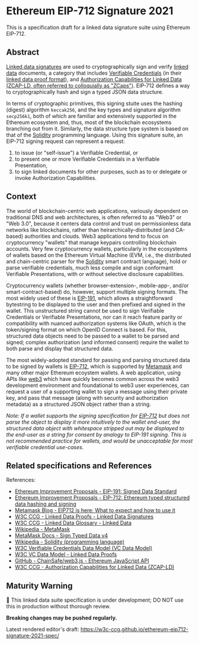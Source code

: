 # Ethereum EIP-712 Signature 2021

This is a specification draft for a linked data signature suite using Ethereum EIP-712.

## Abstract

[Linked data signatures][ld-sigs] are used to cryptographically sign and verify
[linked data][] documents, a category that includes [Verifiable
Credentials][vc-data-model] (in their [linked data proof format][vc-ldp]), and
[Authorization Capabilities for Linked Data (ZCAP-LD, often referred to
colloquially as "ZCaps")][zcap-ld]. EIP-712 defines a way to cryptographically
hash and sign a typed JSON data structure.

In terms of cryptographic primitives, this signing stuite uses the hashing
(digest) algorithm `keccak256`, and the key types and signature algorithm
`secp256k1`, both of which are familiar and extensively supported in the
Ethereum ecosystem and, thus, most of the blockchain ecosystems branching out
from it. Similarly, the data structure type system is based on that of the
[Solidity][] programming language. Using this signature suite, an EIP-712
signing request can represent a request:
1. to issue (or "self-issue") a Verifiable Credential, or 
2. to present one or more Verifiable Credentials in a Verifiable Presentation,
3. to sign linked documents for other purposes, such as to or delegate or
   invoke Authorization Capabilities.

## Context

The world of blockchain-centric web applications, variously dependent on
traditional DNS and web architectures, is often referred to as "Web3" or "Web
3.0", because it centers data control and trust on permissionless data networks
like blockchains, rather than heirarchically-distributed (and CA-based)
authorities and clouds. Web3 applications tend to focus on cryptocurrency
"wallets" that manage keypairs controlling blockchain accounts. Very few
cryptocurrency wallets, particularly in the ecosystems of wallets based on the
Ethereum Virtual Machine (EVM, i.e., the distributed and chain-centric parser
for the [Solidity][] smart contract language), hold or parse verifiable
credentials, much less compile and sign conformant Verifiable Presentations,
with or without selective disclosure capabilities.

Cryptocurrency wallets (whether browser-extension-, mobile-app-, and/or
smart-contract-based) do, however, support multiple signing formats. The most
widely used of these is [EIP-191][], which allows a straightforward bytestring
to be displayed to the user and then prefixed and signed in the wallet. This
unstructured string cannot be used to sign Verifiable Credentials or Verifiable
Presentations, nor can it reach feature parity or compatibility with nuanced
authorization systems like OAuth, which is the token/signing format on which
OpenID Connect is based. For this, structured data objects need to be passed to
a wallet to be parsed and signed; complex authorization (and informed consent)
require the wallet to both parse and display that structured data.

The most widely-adopted standard for passing and parsing structured data to be
signed by wallets is [EIP-712][], which is supported by [Metamask][] and many
other major Ethereum ecoystem wallets. A web application, using APIs like
[web3][] which have quickly becomes common across the web3 development
environment and foundational to web3 user experiences, can request a user of a
supporting wallet to sign a message using their private key, and pass that
message (along with security and authorization metadata) as a structured JSON
object rather than a string. 

*Note: If a wallet supports the signing specification for [EIP-712][] but does
not parse the object to display it more intuitively to the wallet end-user, the
structured data object with whitespace stripped out may be displayed to the
end-user as a string for consent by analogy to EIP-191 signing. This is not
recommended practice for wallets, and would be unacceptable for most verifiable
credential use-cases.*

## Related specifications and References



References:
- [Ethereum Improvement Proposals - EIP-191: Signed Data Standard][EIP-191]
- [Ethereum Improvement Proposals - EIP-712: Ethereum typed structured data hashing and signing][EIP-712]
- [Metamask Blog - EIP712 is here: What to expect and how to use it][eip712-article]
- [W3C CCG - Linked Data Proofs - Linked Data Signatures][ld-sigs]
- [W3C CCG - Linked Data Glossary - Linked Data][linked data]
- [Wikipedia - MetaMask][Metamask]
- [MetaMask Docs -  Sign Typed Data v4][metamask-signing]
- [Wikipedia - Solidity (programming language)][Solidity]
- [W3C Verifiable Credentials Data Model (VC Data Model)][vc-data-model]
- [W3C VC Data Model - Linked Data Proofs][vc-ldp]
- [GitHub - ChainSafe/web3.js - Ethereum JavaScript API][web3]
- [W3C CCG - Authorization Capabilities for Linked Data (ZCAP-LD)][zcap-ld]

[EIP-191]: https://eips.ethereum.org/EIPS/eip-191
[EIP-712]: https://eips.ethereum.org/EIPS/eip-712
[Metamask]: https://en.wikipedia.org/wiki/MetaMask
[Solidity]: https://en.wikipedia.org/wiki/Solidity
[eip712-article]: https://medium.com/metamask/eip712-is-coming-what-to-expect-and-how-to-use-it-bb92fd1a7a26
[ld-sigs]: https://w3c-ccg.github.io/ld-proofs/#linked-data-signatures
[linked data]: https://www.w3.org/TR/ld-glossary/#linked-data
[metamask-signing]: https://docs.metamask.io/guide/signing-data.html#sign-typed-data-v4
[vc-data-model]: https://www.w3.org/TR/vc-data-model/
[vc-ldp]: https://www.w3.org/TR/vc-data-model/#linked-data-proofs
[web3]: https://github.com/ChainSafe/web3.js/
[zcap-ld]: https://w3c-ccg.github.io/zcap-ld/

## Maturity Warning

🚧 This linked data suite specification is under development; DO NOT use this in production without thorough review.

**Breaking changes may be pushed regularly.**

Latest rendered editor's draft:
https://w3c-ccg.github.io/ethereum-eip712-signature-2021-spec/

